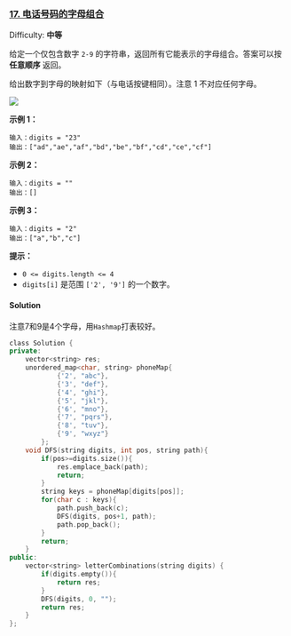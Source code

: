 ### [17\. 电话号码的字母组合](https://leetcode-cn.com/problems/letter-combinations-of-a-phone-number/)

Difficulty: **中等**


给定一个仅包含数字 `2-9` 的字符串，返回所有它能表示的字母组合。答案可以按 **任意顺序** 返回。

给出数字到字母的映射如下（与电话按键相同）。注意 1 不对应任何字母。

![](https://assets.leetcode-cn.com/aliyun-lc-upload/original_images/17_telephone_keypad.png)

**示例 1：**

```
输入：digits = "23"
输出：["ad","ae","af","bd","be","bf","cd","ce","cf"]
```

**示例 2：**

```
输入：digits = ""
输出：[]
```

**示例 3：**

```
输入：digits = "2"
输出：["a","b","c"]
```

**提示：**

*   `0 <= digits.length <= 4`
*   `digits[i]` 是范围 `['2', '9']` 的一个数字。


#### Solution

注意7和9是4个字母，用`Hashmap`打表较好。

```cpp
​class Solution {
private:
    vector<string> res;
    unordered_map<char, string> phoneMap{
            {'2', "abc"},
            {'3', "def"},
            {'4', "ghi"},
            {'5', "jkl"},
            {'6', "mno"},
            {'7', "pqrs"},
            {'8', "tuv"},
            {'9', "wxyz"}
        };
    void DFS(string digits, int pos, string path){
        if(pos>=digits.size()){
            res.emplace_back(path);
            return;
        }
        string keys = phoneMap[digits[pos]];
        for(char c : keys){
            path.push_back(c);
            DFS(digits, pos+1, path);
            path.pop_back();
        }
        return;
    }
public:
    vector<string> letterCombinations(string digits) {
        if(digits.empty()){
            return res;
        }
        DFS(digits, 0, "");
        return res;
    }
};
```